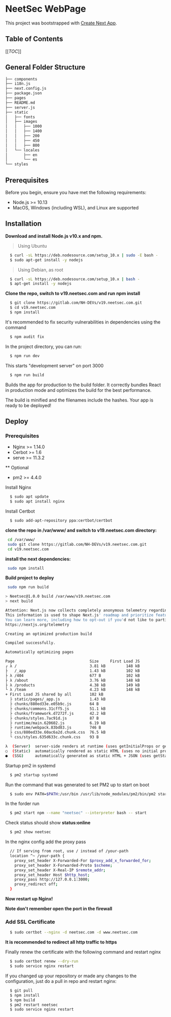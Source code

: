 # NeetSec WebPage

This project was bootstrapped with [Create Next App](https://github.com/vercel/next.js#readme).

## Table of Contents

[[_TOC_]] 

## General Folder Structure

```sh
├── components
├── i18n.js
├── next.config.js
├── package.json
├── pages
├── README.md
├── server.js
├── static
│   ├── fonts
│   ├── images
│   │   ├── 1000
│   │   ├── 1400
│   │   ├── 200
│   │   ├── 450
│   │   ├── 800
│   └── locales
│       ├── en
│       └── es
└── styles
```

## Prerequisites

Before you begin, ensure you have met the following requirements:

* Node.js >= 10.13
* MacOS, Windows (including WSL), and Linux are supported

## Installation

**Download and install Node.js v10.x and npm.**

> Using Ubuntu

```sh
  $ curl -sL https://deb.nodesource.com/setup_10.x | sudo -E bash -
  $ sudo apt-get install -y nodejs
```
> Using Debian, as root

```sh
  $ curl -sL https://deb.nodesource.com/setup_10.x | bash - 
  $ apt-get install -y nodejs
```

**Clone the repo, switch to v19.neetsec.com and run npm install**

```sh
  $ git clone https://gitlab.com/NH-DEVs/v19.neetsec.com.git
  $ cd v19.neetsec.com
  $ npm install
```

It's recommended to fix security vulnerabilities in dependencies using the command

```sh
  $ npm audit fix
```

In the project directory, you can run:

```sh
  $ npm run dev
```

This starts "development server" on port 3000

```sh
  $ npm run build
``` 

Builds the app for production to the build folder.
It correctly bundles React in production mode and optimizes the build for the best performance.

The build is minified and the filenames include the hashes.
Your app is ready to be deployed!

## Deploy

### Prerequisites

* Nginx >= 1.14.0
* Cerbot >= 1.6
* serve >= 11.3.2

** Optional 
* pm2 >= 4.4.0

Install Nginx 

```sh
  $ sudo apt update
  $ sudo apt install nginx
``` 

Install Certbot

```sh
  $ sudo add-apt-repository ppa:certbot/certbot
```

**clone the repo in /var/www/ and switch to v19.neetsec.com directory:**

```sh
 cd /var/www/
 sudo git clone https://gitlab.com/NH-DEVs/v19.neetsec.com.git
 cd v19.neetsec.com
```

**install the next dependencies:**

```sh
 sudo npm install
```

**Build project to deploy**

```sh
 sudo npm run build
```

```sh
> Neetsec@1.0.0 build /var/www/v19.neetsec.com
> next build

Attention: Next.js now collects completely anonymous telemetry regarding usage.
This information is used to shape Next.js' roadmap and prioritize features.
You can learn more, including how to opt-out if you'd not like to participate in this anonymous program, by visiting the following URL:
https://nextjs.org/telemetry

Creating an optimized production build  

Compiled successfully.

Automatically optimizing pages  

Page                                 Size     First Load JS
┌ λ /                                3.81 kB         148 kB
├   /_app                            1.43 kB         102 kB
├ λ /404                             677 B           102 kB
├ λ /about                           3.76 kB         148 kB
├ λ /products                        4.38 kB         149 kB
└ λ /team                            4.23 kB         148 kB
+ First Load JS shared by all        102 kB
  ├ static/pages/_app.js             1.43 kB
  ├ chunks/880ed33e.e05b9c.js        64 B
  ├ chunks/commons.31cff5.js         51.1 kB
  ├ chunks/framework.d7272f.js       42.2 kB
  ├ chunks/styles.7ac91d.js          87 B
  ├ runtime/main.620602.js           6.19 kB
  ├ runtime/webpack.83bd83.js        746 B
  ├ css/880ed33e.60ac6a2d.chunk.css  76.5 kB
  └ css/styles.635d633c.chunk.css    93 B

λ  (Server)  server-side renders at runtime (uses getInitialProps or getServerSideProps)
○  (Static)  automatically rendered as static HTML (uses no initial props)
●  (SSG)     automatically generated as static HTML + JSON (uses getStaticProps)
```

Startup pm2 in systemd 

```sh 
  $ pm2 startup systemd
```

Run the command that was generated to set PM2 up to start on boot

```sh 
  $ sudo env PATH=$PATH:/usr/bin /usr/lib/node_modules/pm2/bin/pm2 startup systemd -u your-username --hp /home/your-username
```

In the forder run 

```sh 
  $ pm2 start npm --name "neetsec" --interpreter bash -- start
```

Check status should show **status:online**

```sh 
  $ pm2 show neetsec
```

In the nginx config add the proxy pass

```sh
  // If serving from root, use / instead of /your-path
  location ^~ /your-path {
    proxy_set_header X-Forwarded-For $proxy_add_x_forwarded_for;
    proxy_set_header X-Forwarded-Proto $scheme;
    proxy_set_header X-Real-IP $remote_addr;
    proxy_set_header Host $http_host;
    proxy_pass http://127.0.0.1:3000;
    proxy_redirect off;
  }
```

**Now restart up Nginx!**

**Note don't remember open the port in the firewall**

### Add SSL Certificate

```sh
  $ sudo certbot --nginx -d neetsec.com -d www.neetsec.com
```

**It is recommended to redirect all http traffic to https**


Finally renew the certificate with the following command and restart nginx

```sh
  $ sudo certbot renew --dry-run
  $ sudo service nginx restart
```

If you changed up your repository or made any changes to the configuration, just do a pull in repo and restart nginx:

```sh
  $ git pull
  $ npm install 
  $ npm build
  $ pm2 restart neetsec
  $ sudo service nginx restart
```
